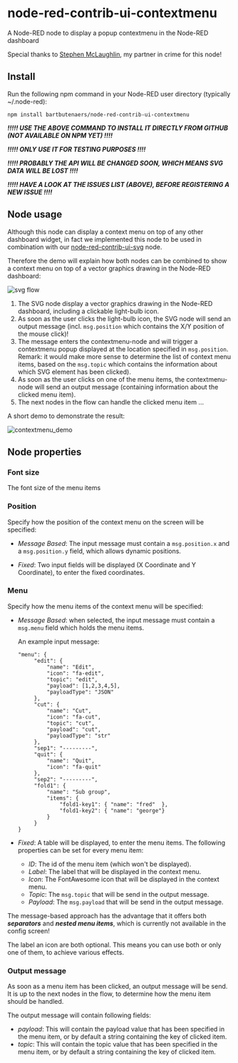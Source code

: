 # node-red-contrib-ui-contextmenu
A Node-RED node to display a popup contextmenu in the Node-RED dashboard

Special thanks to [Stephen McLaughlin](https://github.com/Steve-Mcl), my partner in crime for this node!

## Install
Run the following npm command in your Node-RED user directory (typically ~/.node-red):
```
npm install bartbutenaers/node-red-contrib-ui-contextmenu
```

***!!!!! USE THE ABOVE COMMAND TO INSTALL IT DIRECTLY FROM GITHUB (NOT AVAILABLE ON NPM YET) !!!!***

***!!!!! ONLY USE IT FOR TESTING PURPOSES !!!!***

***!!!!! PROBABLY THE API WILL BE CHANGED SOON, WHICH MEANS SVG DATA WILL BE LOST !!!!***

***!!!!! HAVE A LOOK AT THE ISSUES LIST (ABOVE), BEFORE REGISTERING A NEW ISSUE !!!!***

## Node usage
Although this node can display a context menu on top of any other dashboard widget, in fact we implemented this node to be used in combination with our [node-red-contrib-ui-svg](https://github.com/bartbutenaers/node-red-contrib-ui-svg) node.

Therefore the demo will explain how both nodes can be combined to show a context menu on top of a vector graphics drawing in the Node-RED dashboard:

![svg flow](https://user-images.githubusercontent.com/14224149/65722072-c45d7780-e0ab-11e9-99fd-1c0068566d53.png)

1. The SVG node display a vector graphics drawing in the Node-RED dashboard, including a clickable light-bulb icon.
1. As soon as the user clicks the light-bulb icon, the SVG node will send an output message (incl. ```msg.position``` which contains the X/Y position of the mouse click)!
1. The message enters the contextmenu-node and will trigger a contextmenu popup displayed at the location specified in ```msg.position```.  Remark: it would make more sense to determine the list of context menu items, based on the ```msg.topic``` which contains the information about which SVG element has been clicked).
1. As soon as the user clicks on one of the menu items, the contextmenu-node will send an output message (containing information about the clicked menu item).
1. The next nodes in the flow can handle the clicked menu item ...

A short demo to demonstrate the result:

![contextmenu_demo](https://user-images.githubusercontent.com/14224149/65722808-587c0e80-e0ad-11e9-91cb-8ad14510f03f.gif)

## Node properties

### Font size
The font size of the menu items 

### Position
Specify how the position of the context menu on the screen will be specified:

+ *Message Based*: The input message must contain a ```msg.position.x``` and a ```msg.position.y``` field, which allows dynamic positions.

+ *Fixed*: Two input fields will be displayed (X Coordinate and Y Coordinate), to enter the fixed coordinates.

### Menu
Specify how the menu items of the context menu will be specified:

+ *Message Based*: when selected, the input message must contain a ```msg.menu``` field which holds the menu items.

   An example input message:
   ```
   "menu": {
        "edit": {
            "name": "Edit",
            "icon": "fa-edit",
            "topic": "edit",
            "payload": [1,2,3,4,5],
            "payloadType": "JSON"
        },
        "cut": {
            "name": "Cut",
            "icon": "fa-cut",
            "topic": "cut",
            "payload": "cut",
            "payloadType": "str"
        },
        "sep1": "---------",
        "quit": {
            "name": "Quit",
            "icon": "fa-quit"
        },
        "sep2": "---------",
        "fold1": {
            "name": "Sub group",
            "items": {
                "fold1-key1": { "name": "fred"  },
                "fold1-key2": { "name": "george"}
            }
        }
   }
   ```

+ *Fixed*: A table will be displayed, to enter the menu items.  The following properties can be set for every menu item:
   + *ID*: The id of the menu item (which won't be displayed).
   + *Label*: The label that will be displayed in the context menu.
   + *Icon*: The FontAwesome icon that will be displayed in the context menu.
   + *Topic*: The ```msg.topic``` that will be send in the output message.
   + *Payload*: The ```msg.payload``` that will be send in the output message.
   
The message-based approach has the advantage that it offers both ***separators*** and ***nested menu items***, which is currently not available in the config screen!

The label an icon are both optional.  This means you can use both or only one of them, to achieve various effects.

### Output message
As soon as a menu item has been clicked, an output message will be send.  It is up to the next nodes in the flow, to determine how the menu item should be handled.  

The output message will contain following fields:
+ *payload*: This will contain the payload value that has been specified in the menu item, or by default a string containing the key of clicked item.
+ *topic*: This will contain the topic value that has been specified in the menu item, or by default a string containing the key of clicked item.
